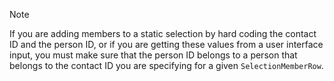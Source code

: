 <!-- markdownlint-disable-file MD041 -->
> [!NOTE]
> If you are adding members to a static selection by hard coding the contact ID and the person ID, or if you are getting these values from a user interface input, you must make sure that the person ID belongs to a person that belongs to the contact ID you are specifying for a given `SelectionMemberRow`.
